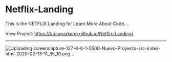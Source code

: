 # Netflix-Landing


This is the NETFLIX Landing for Learn More About Code....

View Project: https://brianparkerin.github.io/Netflix-Landing/


------------------------------------------------------------------------------------------------------------------------------------------




![Uploading screencapture-127-0-0-1-5500-Nuevo-Proyecto-src-index-html-2020-02-13-11_35_10.png…]()







